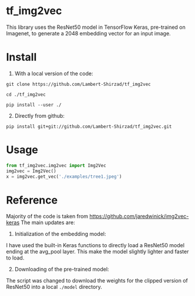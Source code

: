 # tf_img2vec
This library uses the ResNet50 model in TensorFlow Keras, pre-trained on Imagenet, to generate a 2048 embedding vector for an input image. 

# Install
1. With a local version of the code:

```git clone https://github.com/Lambert-Shirzad/tf_img2vec```

```cd ./tf_img2vec```

```pip install --user ./```

2. Directly from github:

```pip install git+git://github.com/Lambert-Shirzad/tf_img2vec.git```

# Usage
```python
from tf_img2vec.img2vec import Img2Vec
img2vec = Img2Vec()
x = img2vec.get_vec('./examples/tree1.jpeg')
```

# Reference
Majority of the code is taken from https://github.com/jaredwinick/img2vec-keras
The main updates are:
  1. Initialization of the embedding model:
  
  I have used the built-in Keras functions to directly load a ResNet50 model ending at the avg_pool layer. This make the model slightly lighter and faster to load.
  
  2. Downloading of the pre-trained model:
  
  The script was changed to download the weights for the clipped version of ResNet50 into a local `./model` directory. 
